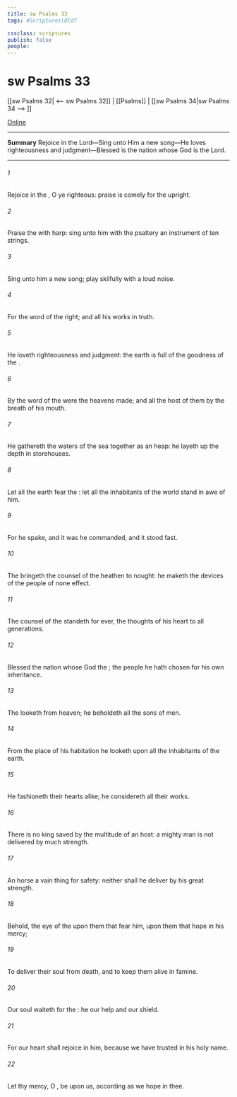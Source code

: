 ```yaml
---
title: sw Psalms 33
tags: #Scriptures\OldT

cssclass: scriptures
publish: false
people:
---
```


# sw Psalms 33
[[sw Psalms 32| <-- sw Psalms 32]] | [[Psalms]] | [[sw Psalms 34|sw Psalms 34 --> ]]

[Online](https://churchofjesuschrist.org/study/scriptures/ot/ps/33?lang=eng)

---
__Summary__
Rejoice in the Lord—Sing unto Him a new song—He loves righteousness and judgment—Blessed is the nation whose God is the Lord.

---
###### 1 
Rejoice in the , O ye righteous:  praise is comely for the upright.

###### 2 
Praise the  with harp: sing unto him with the psaltery  an instrument of ten strings.

###### 3 
Sing unto him a new song; play skilfully with a loud noise.

###### 4 
For the word of the   right; and all his works  in truth.

###### 5 
He loveth righteousness and judgment: the earth is full of the goodness of the .

###### 6 
By the word of the  were the heavens made; and all the host of them by the breath of his mouth.

###### 7 
He gathereth the waters of the sea together as an heap: he layeth up the depth in storehouses.

###### 8 
Let all the earth fear the : let all the inhabitants of the world stand in awe of him.

###### 9 
For he spake, and it was  he commanded, and it stood fast.

###### 10 
The  bringeth the counsel of the heathen to nought: he maketh the devices of the people of none effect.

###### 11 
The counsel of the  standeth for ever, the thoughts of his heart to all generations.

###### 12 
Blessed  the nation whose God  the ;  the people  he hath chosen for his own inheritance.

###### 13 
The  looketh from heaven; he beholdeth all the sons of men.

###### 14 
From the place of his habitation he looketh upon all the inhabitants of the earth.

###### 15 
He fashioneth their hearts alike; he considereth all their works.

###### 16 
There is no king saved by the multitude of an host: a mighty man is not delivered by much strength.

###### 17 
An horse  a vain thing for safety: neither shall he deliver  by his great strength.

###### 18 
Behold, the eye of the   upon them that fear him, upon them that hope in his mercy;

###### 19 
To deliver their soul from death, and to keep them alive in famine.

###### 20 
Our soul waiteth for the : he  our help and our shield.

###### 21 
For our heart shall rejoice in him, because we have trusted in his holy name.

###### 22 
Let thy mercy, O , be upon us, according as we hope in thee.

